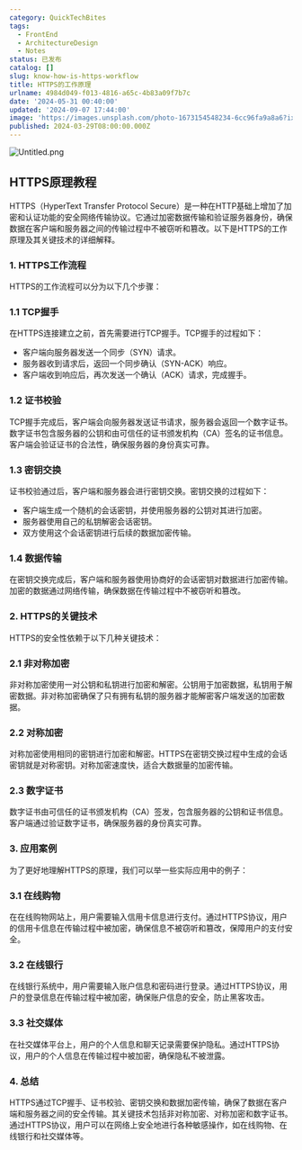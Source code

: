```yaml
---
category: QuickTechBites
tags:
  - FrontEnd
  - ArchitectureDesign
  - Notes
status: 已发布
catalog: []
slug: know-how-is-https-workflow
title: HTTPS的工作原理
urlname: 4984d049-f013-4816-a65c-4b83a09f7b7c
date: '2024-05-31 00:40:00'
updated: '2024-09-07 17:44:00'
image: 'https://images.unsplash.com/photo-1673154548234-6cc96fa9a8a6?ixlib=rb-4.0.3&q=85&fm=jpg&crop=entropy&cs=srgb'
published: 2024-03-29T08:00:00.000Z
---
```


![Untitled.png](https://prod-files-secure.s3.us-west-2.amazonaws.com/5d24fe63-e567-4804-86f9-9fdc62e13082/2950c759-0255-4c0a-becc-122aae8c82c0/Untitled.png?X-Amz-Algorithm=AWS4-HMAC-SHA256&X-Amz-Content-Sha256=UNSIGNED-PAYLOAD&X-Amz-Credential=ASIAZI2LB4664IKTOGR6%2F20250308%2Fus-west-2%2Fs3%2Faws4_request&X-Amz-Date=20250308T053210Z&X-Amz-Expires=3600&X-Amz-Security-Token=IQoJb3JpZ2luX2VjEA0aCXVzLXdlc3QtMiJIMEYCIQCNB7UMPYZit7OhhJAgne%2FXwLXekeYyczIFY6mW%2BPoL5AIhAK09SNRPnzQ%2BS9q%2FOEu5bkJy49qDfig6mGR1WpvOyAvfKv8DCFYQABoMNjM3NDIzMTgzODA1IgxeAGtD6EnNWXHRKSMq3AOLXyhooEw5%2FUDeRGhw5OYeVDhl5zzqTK8ETAuA4YxgtHUKf6OUaLosrDWUP6beqp9eeKx2B8Hx9l%2FwAoKQG%2FP76dHchr%2BhptETQM%2B1uQi6m6QF7l61QBubskpxCLwsXAjUGXbjWD3I7XPQo%2BCLBbhl9goMY3R7L8AAroo4rMkX4clr5UNX2RbST9c4chEFGCHZl7w7KxOPNuW1u0oPVE2KuuqoqCqk7%2BNF4JlIaUvxoTp1IakIki3E9FVcxc2iwxvUwtQOXGUNoUrkNioAnZnBW%2BhcQ1JquDLGPz76x9y%2BGvrbAzQO%2B6zQqVAwlo10Sb1txSiazBrJcvBgSKMExKNicUFQLJLMpgaF2HtqqcveVanyuATzrgwfNY9hyWxTKHnsxbERmv27SscRip6NZndp74bKorMprxyLs7smry1n4%2FJdn%2FsijGMNfk1UwTadaMywEmCBmsrljzVDOJJWczvmqyfLGiVIpywMQ%2BtAlk3DiGvUfo6O11J2XXeJqqA5mDmV%2FCqre30mz9vkvgXFgebQUmqwax2om4XbeU8OO2sOz8xh5RsrxICVxV35bGnM6lwFOAZZq4ZxKcLD8O4vUrf4GuPJybzdW6%2BOYg3mtDKikjvryfoRVNXB717AWDCDnK%2B%2BBjqkAbN7RB28GFQjiZOPEsXXPSroQyTLE7murEQlzxRiij3ckf0WEtGT6IvAWS9%2BIs3mVxxG3TMr92NNDwM89MctS%2Fj%2FxhOhvhlsAaRmoI4lu6qhY5rhzVcKICtBNoVSFN4jmO0TyMlc%2B2dzwJv92UXhSDslA2fxyWJMk31yx3GK9GV7NEZoXruAlHGVga95ju5zqizsMerdATlR4qa1EMlraqLed%2FaX&X-Amz-Signature=6ba93317ff363678c37a6550e36bed70dc9a13262e9f381bcaf58fe86162550e&X-Amz-SignedHeaders=host&x-id=GetObject)


## HTTPS原理教程


HTTPS（HyperText Transfer Protocol Secure）是一种在HTTP基础上增加了加密和认证功能的安全网络传输协议。它通过加密数据传输和验证服务器身份，确保数据在客户端和服务器之间的传输过程中不被窃听和篡改。以下是HTTPS的工作原理及其关键技术的详细解释。


### 1. HTTPS工作流程


HTTPS的工作流程可以分为以下几个步骤：


### 1.1 TCP握手


在HTTPS连接建立之前，首先需要进行TCP握手。TCP握手的过程如下：

- 客户端向服务器发送一个同步（SYN）请求。
- 服务器收到请求后，返回一个同步确认（SYN-ACK）响应。
- 客户端收到响应后，再次发送一个确认（ACK）请求，完成握手。

### 1.2 证书校验


TCP握手完成后，客户端会向服务器发送证书请求，服务器会返回一个数字证书。数字证书包含服务器的公钥和由可信任的证书颁发机构（CA）签名的证书信息。客户端会验证证书的合法性，确保服务器的身份真实可靠。


### 1.3 密钥交换


证书校验通过后，客户端和服务器会进行密钥交换。密钥交换的过程如下：

- 客户端生成一个随机的会话密钥，并使用服务器的公钥对其进行加密。
- 服务器使用自己的私钥解密会话密钥。
- 双方使用这个会话密钥进行后续的数据加密传输。

### 1.4 数据传输


在密钥交换完成后，客户端和服务器使用协商好的会话密钥对数据进行加密传输。加密的数据通过网络传输，确保数据在传输过程中不被窃听和篡改。


### 2. HTTPS的关键技术


HTTPS的安全性依赖于以下几种关键技术：


### 2.1 非对称加密


非对称加密使用一对公钥和私钥进行加密和解密。公钥用于加密数据，私钥用于解密数据。非对称加密确保了只有拥有私钥的服务器才能解密客户端发送的加密数据。


### 2.2 对称加密


对称加密使用相同的密钥进行加密和解密。HTTPS在密钥交换过程中生成的会话密钥就是对称密钥。对称加密速度快，适合大数据量的加密传输。


### 2.3 数字证书


数字证书由可信任的证书颁发机构（CA）签发，包含服务器的公钥和证书信息。客户端通过验证数字证书，确保服务器的身份真实可靠。


### 3. 应用案例


为了更好地理解HTTPS的原理，我们可以举一些实际应用中的例子：


### 3.1 在线购物


在在线购物网站上，用户需要输入信用卡信息进行支付。通过HTTPS协议，用户的信用卡信息在传输过程中被加密，确保信息不被窃听和篡改，保障用户的支付安全。


### 3.2 在线银行


在线银行系统中，用户需要输入账户信息和密码进行登录。通过HTTPS协议，用户的登录信息在传输过程中被加密，确保账户信息的安全，防止黑客攻击。


### 3.3 社交媒体


在社交媒体平台上，用户的个人信息和聊天记录需要保护隐私。通过HTTPS协议，用户的个人信息在传输过程中被加密，确保隐私不被泄露。


### 4. 总结


HTTPS通过TCP握手、证书校验、密钥交换和数据加密传输，确保了数据在客户端和服务器之间的安全传输。其关键技术包括非对称加密、对称加密和数字证书。通过HTTPS协议，用户可以在网络上安全地进行各种敏感操作，如在线购物、在线银行和社交媒体等。

